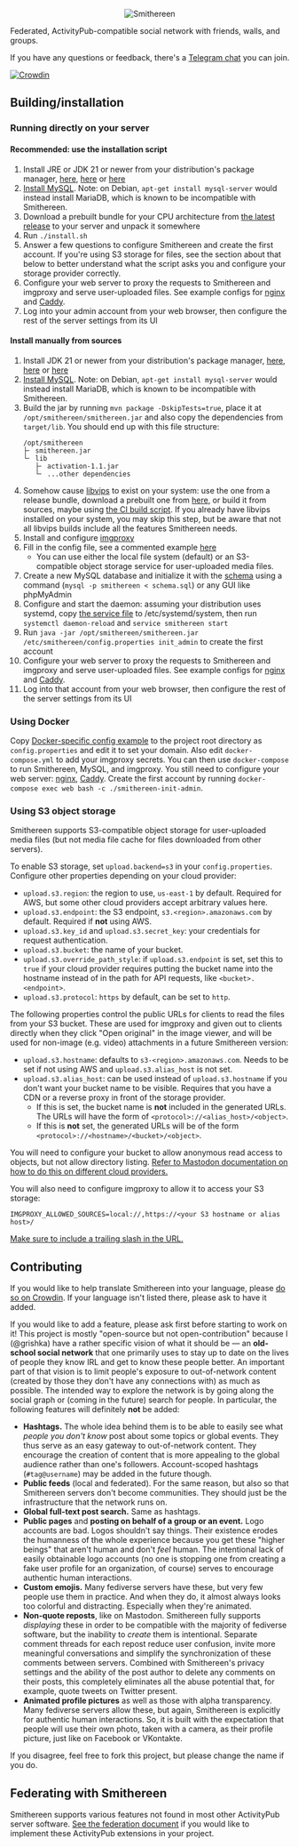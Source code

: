 <p align="center"><img src="/img/logo_text.svg" alt="Smithereen"/></p>

Federated, ActivityPub-compatible social network with friends, walls, and groups.

If you have any questions or feedback, there's a [Telegram chat](https://t.me/SmithereenProject) you can join.

[![Crowdin](https://badges.crowdin.net/smithereen/localized.svg)](https://crowdin.com/project/smithereen)

## Building/installation

### Running directly on your server

#### Recommended: use the installation script

1. Install JRE or JDK 21 or newer from your distribution's package manager, [here](https://adoptium.net/temurin/releases/), [here](https://www.azul.com/downloads/) or [here](https://aws.amazon.com/corretto/)
2. [Install MySQL](https://dev.mysql.com/doc/refman/8.4/en/linux-installation.html). Note: on Debian, `apt-get install mysql-server` would instead install MariaDB, which is known to be incompatible with Smithereen.
3. Download a prebuilt bundle for your CPU architecture from [the latest release](https://github.com/grishka/Smithereen/releases/latest) to your server and unpack it somewhere
4. Run `./install.sh`
5. Answer a few questions to configure Smithereen and create the first account. If you're using S3 storage for files, see the section about that below to better understand what the script asks you and configure your storage provider correctly.
6. Configure your web server to proxy the requests to Smithereen and imgproxy and serve user-uploaded files. See example configs for [nginx](examples/nginx.conf) and [Caddy](examples/Caddyfile).
7. Log into your admin account from your web browser, then configure the rest of the server settings from its UI

#### Install manually from sources

1. Install JDK 21 or newer from your distribution's package manager, [here](https://adoptium.net/temurin/releases/), [here](https://www.azul.com/downloads/) or [here](https://aws.amazon.com/corretto/)
2. [Install MySQL](https://dev.mysql.com/doc/refman/8.4/en/linux-installation.html). Note: on Debian, `apt-get install mysql-server` would instead install MariaDB, which is known to be incompatible with Smithereen.
3. Build the jar by running `mvn package -DskipTests=true`, place it at `/opt/smithereen/smithereen.jar` and also copy the dependencies from `target/lib`. You should end up with this file structure:
   ```
   /opt/smithereen
   ├╴ smithereen.jar
   └╴ lib
      ├╴ activation-1.1.jar
      └╴ ...other dependencies
   ```
4. Somehow cause [libvips](https://github.com/libvips/libvips) to exist on your system: use the one from a release bundle, download a prebuilt one from [here](https://github.com/lovell/sharp-libvips), or build it from sources, maybe using [the CI build script](ci/libvips/build.sh). If you already have libvips installed on your system, you may skip this step, but be aware that not all libvips builds include all the features Smithereen needs.
5. Install and configure [imgproxy](https://docs.imgproxy.net/GETTING_STARTED)
6. Fill in the config file, see a commented example [here](examples/config.properties)
	- You can use either the local file system (default) or an S3-compatible object storage service for user-uploaded media files.
7. Create a new MySQL database and initialize it with the [schema](schema.sql) using a command (`mysql -p smithereen < schema.sql`) or any GUI like phpMyAdmin
8. Configure and start the daemon: assuming your distribution uses systemd, copy [the service file](examples/smithereen.service) to /etc/systemd/system, then run `systemctl daemon-reload` and `service smithereen start`
9. Run `java -jar /opt/smithereen/smithereen.jar /etc/smithereen/config.properties init_admin` to create the first account
10. Configure your web server to proxy the requests to Smithereen and imgproxy and serve user-uploaded files. See example configs for [nginx](examples/nginx.conf) and [Caddy](examples/Caddyfile).
11. Log into that account from your web browser, then configure the rest of the server settings from its UI

### Using Docker

Copy [Docker-specific config example](examples/config_docker.properties) to the project root directory as `config.properties` and edit it to set your domain. Also edit `docker-compose.yml` to add your imgproxy secrets. You can then use `docker-compose` to run Smithereen, MySQL, and imgproxy. You still need to configure your web server: [nginx](examples/nginx.conf), [Caddy](examples/Caddyfile). Create the first account by running `docker-compose exec web bash -c ./smithereen-init-admin`.

### Using S3 object storage

Smithereen supports S3-compatible object storage for user-uploaded media files (but not media file cache for files downloaded from other servers).

To enable S3 storage, set `upload.backend=s3` in your `config.properties`. Configure other properties depending on your cloud provider:
- `upload.s3.region`: the region to use, `us-east-1` by default. Required for AWS, but some other cloud providers accept arbitrary values here.
- `upload.s3.endpoint`: the S3 endpoint, `s3.<region>.amazonaws.com` by default. Required if **not** using AWS.
- `upload.s3.key_id` and `upload.s3.secret_key`: your credentials for request authentication.
- `upload.s3.bucket`: the name of your bucket.
- `upload.s3.override_path_style`: if `upload.s3.endpoint` is set, set this to `true` if your cloud provider requires 
putting the bucket name into the hostname instead of in the path for API requests, like `<bucket>.<endpoint>`.
- `upload.s3.protocol`: `https` by default, can be set to `http`.

The following properties control the public URLs for clients to read the files from your S3 bucket. These are used for imgproxy and given out to clients directly when they click "Open original" in the image viewer, and will be used for non-image (e.g. video) attachments in a future Smithereen version:
- `upload.s3.hostname`: defaults to `s3-<region>.amazonaws.com`. Needs to be set if not using AWS and `upload.s3.alias_host` is not set.
- `upload.s3.alias_host`: can be used instead of `upload.s3.hostname` if you don't want your bucket name to be visible. Requires that you have a CDN or a reverse proxy in front of the storage provider.
  - If this is set, the bucket name is **not** included in the generated URLs. The URLs will have the form of `<protocol>://<alias_host>/<object>`.
  - If this is **not** set, the generated URLs will be of the form `<protocol>://<hostname>/<bucket>/<object>`.

You will need to configure your bucket to allow anonymous read access to objects, but not allow directory listing. [Refer to Mastodon documentation on how to do this on different cloud providers.](https://docs.joinmastodon.org/admin/optional/object-storage/#minio)

You will also need to configure imgproxy to allow it to access your S3 storage:
```
IMGPROXY_ALLOWED_SOURCES=local://,https://<your S3 hostname or alias host>/
```
[Make sure to include a trailing slash in the URL.](https://docs.imgproxy.net/configuration/options#IMGPROXY_ALLOWED_SOURCES)

## Contributing

If you would like to help translate Smithereen into your language, please [do so on Crowdin](https://crowdin.com/project/smithereen). If your language isn't listed there, please ask to have it added.

If you would like to add a feature, please ask first before starting to work on it! This project is mostly "open-source but not open-contribution" because I (@grishka) have a rather specific vision of what it should be — an **old-school social network** that one primarily uses to stay up to date on the lives of people they know IRL and get to know these people better. An important part of that vision is to limit people's exposure to out-of-network content (created by those they don't have any connections with) as much as possible. The intended way to explore the network is by going along the social graph or (coming in the future) search for people. In particular, the following features will definitely **not** be added:

- **Hashtags.** The whole idea behind them is to be able to easily see what *people you don't know* post about some topics or global events. They thus serve as an easy gateway to out-of-network content. They encourage the creation of content that is more appealing to the global audience rather than one's followers. Account-scoped hashtags (`#tag@username`) may be added in the future though.
- **Public feeds** (local and federated). For the same reason, but also so that Smithereen servers don't become communities. They should just be the infrastructure that the network runs on.
- **Global full-text post search.** Same as hashtags.
- **Public pages** and **posting on behalf of a group or an event.** Logo accounts are bad. Logos shouldn't say things. Their existence erodes the humanness of the whole experience because you get these "higher beings" that aren't human and don't *feel* human. The intentional lack of easily obtainable logo accounts (no one is stopping one from creating a fake user profile for an organization, of course) serves to encourage authentic human interactions.
- **Custom emojis.** Many fediverse servers have these, but very few people use them in practice. And when they do, it almost always looks too colorful and distracting. Especially when they're animated.
- **Non-quote reposts**, like on Mastodon. Smithereen fully supports *displaying* these in order to be compatible with the majority of fediverse software, but the inability to *create* them is intentional. Separate comment threads for each repost reduce user confusion, invite more meaningful conversations and simplify the synchronization of these comments between servers. Combined with Smithereen's privacy settings and the ability of the post author to delete any comments on their posts, this completely eliminates all the abuse potential that, for example, quote tweets on Twitter present.
- **Animated profile pictures** as well as those with alpha transparency. Many fediverse servers allow these, but again, Smithereen is explicitly for authentic human interactions. So, it is built with the expectation that people will use their own photo, taken with a camera, as their profile picture, just like on Facebook or VKontakte.

If you disagree, feel free to fork this project, but please change the name if you do.

## Federating with Smithereen

Smithereen supports various features not found in most other ActivityPub server software. [See the federation document](/FEDERATION.md) if you would like to implement these ActivityPub extensions in your project.
